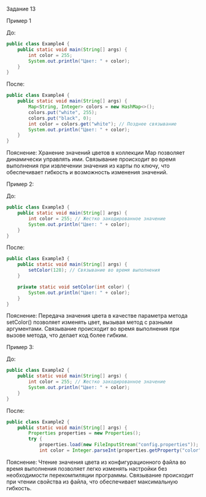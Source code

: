 Задание 13

Пример 1

До:

```java
public class Example4 {
    public static void main(String[] args) {
        int color = 255;
        System.out.println("Цвет: " + color);
    }
}
```
После:
```java
public class Example4 {
    public static void main(String[] args) {
        Map<String, Integer> colors = new HashMap<>();
        colors.put("white", 255);
        colors.put("black", 0);
        int color = colors.get("white"); // Позднее связывание
        System.out.println("Цвет: " + color);
    }
}
```
Пояснение: Хранение значений цветов в коллекции Map позволяет динамически управлять ими. Связывание происходит во время
выполнения при извлечении значения из карты по ключу, что обеспечивает гибкость и возможность изменения значений.

Пример 2: 

До:

```java
public class Example3 {
    public static void main(String[] args) {
        int color = 255; // Жестко закодированное значение
        System.out.println("Цвет: " + color);
    }
}
```

После:

```java
public class Example3 {
    public static void main(String[] args) {
        setColor(128); // Связывание во время выполнения
    }

    private static void setColor(int color) {
        System.out.println("Цвет: " + color);
    }
}
```
Пояснение: Передача значения цвета в качестве параметра метода setColor() позволяет изменять цвет, вызывая метод с
разными аргументами. Связывание происходит во время выполнения при вызове метода, что делает код более гибким.

Пример 3:

До:
```java
public class Example2 {
    public static void main(String[] args) {
        int color = 255; // Жестко закодированное значение
        System.out.println("Цвет: " + color);
    }
}
```
После:
```java
public class Example2 {
    public static void main(String[] args) {
        Properties properties = new Properties();
        try {
            properties.load(new FileInputStream("config.properties"));
            int color = Integer.parseInt(properties.getProperty("color")); // Позднее связывание System.out.println("Цвет: " + color); } catch (IOException e) { e.printStackTrace(); } } }

```
Пояснение: Чтение значения цвета из конфигурационного файла во время выполнения позволяет легко изменять настройки без
необходимости перекомпиляции программы. Связывание происходит при чтении свойства из файла, что обеспечивает
максимальную гибкость.

